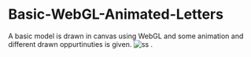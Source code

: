 # Basic-WebGL-Animated-Letters
A basic model is drawn in canvas using WebGL and some animation and different drawn oppurtinuties is given.
![ss](https://user-images.githubusercontent.com/61596145/116294647-e0059400-a7a0-11eb-8dfb-9fe301631ea8.png)
.
